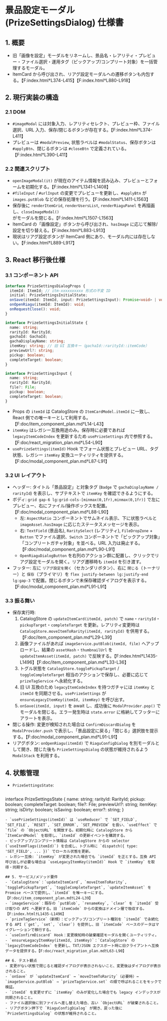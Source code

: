 # 景品設定モーダル (PrizeSettingsDialog) 仕様書

## 1. 概要
- 旧「画像を設定」モーダルをリネームし、景品名・レアリティ・プレビュー・ファイル選択・運用タグ（ピックアップ/コンプリート対象）を一括管理するモーダル。
- ItemCard から呼び出され、リアグ設定モーダルへの遷移ボタンも内包する。【F:index.html†L374-L415】【F:index.html†L880-L918】

## 2. 現行実装の構造
### 2.1 DOM
- `#imageModal` には対象入力、レアリティセレクト、プレビュー枠、ファイル選択、URL 入力、保存/閉じるボタンが存在する。【F:index.html†L374-L411】
- プレビューは `#modalPreview`, 状態ラベルは `#modalStatus`、保存ボタンは `#applyBtn`、閉じるボタンは `#closeBtn` で定義されている。【F:index.html†L390-L411】

### 2.2 関連スクリプト
- `openImageModal(it)` が現在のアイテム情報を読み込み、プレビューとフォームを初期化する。【F:index.html†L1341-L1408】
- `#fileInput` / `#urlInput` の変更でプレビューを更新し、`#applyBtn` が `images.putBlob` などの保存処理を行う。【F:index.html†L1411-L1563】
- 保存後に `renderItemGrid`, `renderUsersList`, `renderRiaguPanel` を再描画し、`closeImageModal()` がモーダルを閉じる。【F:index.html†L1507-L1563】
- ItemCard の「画像設定」ボタンから呼び出され、`hasImage` に応じて解除/設定を切り替える。【F:index.html†L883-L913】
- 現状はリアグ設定ボタンが ItemCard 側にあり、モーダル内には存在しない。【F:index.html†L889-L917】

## 3. React 移行後仕様
### 3.1 コンポーネント API
```ts
interface PrizeSettingsDialogProps {
  itemId: ItemId; // itm-xxxxxxxxxx 形式の不変 ID
  initial: PrizeSettingsInitialState;
  onSave(itemId: ItemId, input: PrizeSettingsInput): Promise<void> | void;
  onOpenRiagu(itemId: ItemId): void;
  onRequestClose(): void;
}

interface PrizeSettingsInitialState {
  name: string;
  rarityId: RarityId;
  gachaId: GachaId;
  gachaDisplayName: string;
  itemKey: string; // 旧 UI 互換キー（gachaId::rarityId::itemCode）
  previewUrl?: string;
  pickup: boolean;
  completeTarget: boolean;
}

interface PrizeSettingsInput {
  name: string;
  rarityId: RarityId;
  file?: File;
  pickup: boolean;
  completeTarget: boolean;
}
```
- Props の `itemId` は CatalogStore の `ItemCardModel.itemId` に一致し、React 側での唯一キーとして利用する。【F:doc/item_component_plan.md†L14-L43】
- `itemKey` はレガシー互換用途のみ。保存時に必要であれば `legacyItemCodeIndex` を更新するため `usePrizeSettings` 内で参照する。【F:doc/react_migration_plan.md†L54-L90】
- `usePrizeSettings(itemId)` Hook でフォーム状態とプレビュー URL、タグ状態、レガシー `itemKey` 変換ユーティリティを提供する。【F:doc/modal_component_plan.md†L87-L91】

### 3.2 UI レイアウト
- ヘッダー: タイトル「景品設定」と対象タグ (`Badge` で `gachaDisplayName / rarityId`) を表示し、サブテキストで `itemKey` を確認できるようにする。
- ボディ: `grid gap-6 lg:grid-cols-[minmax(0,1fr),minmax(0,1fr)]` で左にプレビュー、右にファイル/操作ボックスを配置。【F:doc/modal_component_plan.md†L88-L90】
  - 左: `AspectRatio` コンポーネントでサムネイル表示、下に状態ラベルと `imageAsset.hasImage` に応じたステータスメッセージを表示。
  - 右: `TextField` (景品名), `RaritySelect` (レアリティ), `FileDropZone` + `Button` でファイル選択、`Switch` コンポーネントで「ピックアップ対象」「コンプリートガチャ対象」を並べる。URL 入力は廃止する。【F:doc/modal_component_plan.md†L90-L91】
  - `OpenRiaguDialogButton` を右列のアクション群に配置し、クリックでリアグ設定モーダルを開く。リアグ遷移時も `itemId` を引き渡す。
- フッター: 左に `リアグ設定を開く`（セカンダリボタン）、右に `閉じる`（トーナリー）と `保存`（プライマリ）を `flex justify-between lg:justify-end lg:gap-3` で配置。閉じるボタンで未保存確認ダイアログを表示する。【F:doc/modal_component_plan.md†L91-L91】

### 3.3 振る舞い
- 保存実行時:
  1. CatalogStore の `updateItemCard(itemId, patch)` で `name`・`rarityId`・`pickupTarget`・`completeTarget` を更新。レアリティ変更時は `CatalogStore.moveItemToRarity(itemId, rarityId)` を併用する。【F:doc/item_component_plan.md†L29-L39】
  2. 画像ファイルがあれば `imageService.putBlob(itemId, file)` へアップロードし、結果の `assetHash`・`thumbnailUrl` を `updateItemAsset(itemId, patch)` で反映する。【F:index.html†L1435-L1496】【F:doc/item_component_plan.md†L33-L36】
  3. トグル状態を `CatalogStore.togglePickupTarget` / `toggleCompleteTarget` 相当のアクションで保存し、必要に応じて `prizeTagService` へ永続化する。
  4. 旧 UI 互換のため `legacyItemCodeIndex` を持つガチャには `itemKey` と `itemId` を同期させる。`usePrizeSettings` が `ensureLegacyItemKey(itemId, itemKey)` を呼び出す。
  5. `onSave(itemId, input)` を await し、成功後に `ModalProvider.pop()` でモーダルを閉じる。エラー発生時は `state.error` に格納してフッターにアラートを表示。
- 閉じる操作: 変更が検知された場合は `ConfirmDiscardDialog` を `ModalProvider.push` で表示し、「景品設定に戻る」「閉じる」選択肢を提示する。【F:doc/modal_component_plan.md†L91-L91】
- リアグボタン: `onOpenRiagu(itemId)` で `RiaguConfigDialog` を別モーダルとして開き、閉じた後も `PrizeSettingsDialog` の状態が維持されるよう `ModalStack` を利用する。

## 4. 状態管理
- `PrizeSettingsState`:
  ```ts
interface PrizeSettingsState {
  name: string;
  rarityId: RarityId;
  pickup: boolean;
  completeTarget: boolean;
  file?: File;
  previewUrl?: string;
    itemKey: string;
    isDirty: boolean;
    isSaving: boolean;
    error?: string;
  }
  ```
- `usePrizeSettings(itemId)` は `useReducer` で `SET_FIELD`, `SET_FILE`, `RESET`, `SET_ERROR`, `SET_PREVIEW` を扱い、`useEffect` で `file` の `ObjectURL` を開放する。初期化時に CatalogStore から `ItemCardModel` を取得し、`itemId` の更新イベントを購読する。
- ピックアップ/コンプリート情報は CatalogStore からの selector (`useItemFlags(itemId)`) を合成し、トグル時に `dispatch({ type: 'SET_FIELD', ... })` でローカル状態を更新。
- レガシー互換: `itemKey` が変更された場合でも `itemId` を正とする。互換 API 呼び出しが必要な場合は `useLegacyItemKey(itemId)` Hook で `itemKey` を取得・同期する。

## 5. サービス/メソッド要件
- `CatalogStore`：`updateItemCard`, `moveItemToRarity`, `togglePickupTarget`, `toggleCompleteTarget`, `updateItemAsset` を Promise ベースで提供し、`itemId` を唯一キーにする。【F:doc/item_component_plan.md†L24-L39】
- `imageService`：既存の `putBlob`, `renameKey`, `clear` を `itemId` 受け取りの API へ更新する。旧 `itemCode` からの変換はドメイン層で吸収する。【F:index.html†L1435-L1496】
- `prizeTagService`（新規）：ピックアップ/コンプリート種別を `itemId` で永続化する API (`get`, `set`, `clear`) を提供し、旧 `itemCode` ベースのデータはマイグレーションで移行する。
- `useConfirmDiscard` Hook：変更検知時の破棄確認モーダルを開くユーティリティ。
- `ensureLegacyItemKey(itemId, itemKey)`：`CatalogStore` の `legacyItemCodeIndex` を更新し、TXT/JSON エクスポート時に旧クライアントへ互換データを提供する。【F:doc/react_migration_plan.md†L63-L90】

## 6. テスト観点
- 変更がない状態で閉じると確認ダイアログが表示されないこと、変更後はダイアログが表示されること。
- `onSave` が `updateItemCard` → `moveItemToRarity`（必要時）→ `imageService.putBlob` → `prizeTagService.set` の順で呼ばれることをモックで検証。
- `itemId` を変更せずに `itemKey` のみが変化した場合でも legacy インデックスが同期されること。
- ファイル選択後に別ファイルへ差し替えた場合、古い `ObjectURL` が破棄されること。
- リアグボタン押下で `RiaguConfigDialog` が開き、戻った後に `PrizeSettingsDialog` の状態が維持されること。
